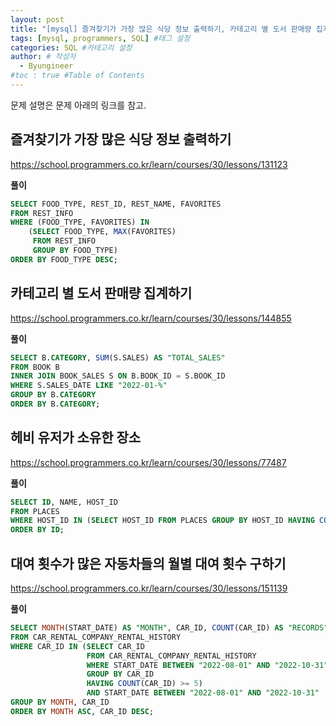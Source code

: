 ```yaml
---
layout: post
title: "[mysql] 즐겨찾기가 가장 많은 식당 정보 출력하기, 카테고리 별 도서 판매량 집계하기, 헤비 유저가 소유한 장소, 대여 횟수가 많은 자동차들의 월별 대여 횟수 구하기" #게시물 이름
tags: [mysql, programmers, SQL] #태그 설정
categories: SQL #카테고리 설정
author: # 작성자
  - Byungineer
#toc : true #Table of Contents
---
```


문제 설명은 문제 아래의 링크를 참고.

## 즐겨찾기가 가장 많은 식당 정보 출력하기
<https://school.programmers.co.kr/learn/courses/30/lessons/131123>

**풀이**
```SQL
SELECT FOOD_TYPE, REST_ID, REST_NAME, FAVORITES
FROM REST_INFO
WHERE (FOOD_TYPE, FAVORITES) IN 
    (SELECT FOOD_TYPE, MAX(FAVORITES) 
     FROM REST_INFO 
     GROUP BY FOOD_TYPE)
ORDER BY FOOD_TYPE DESC;
```

## 카테고리 별 도서 판매량 집계하기
<https://school.programmers.co.kr/learn/courses/30/lessons/144855>

**풀이**
```SQL
SELECT B.CATEGORY, SUM(S.SALES) AS "TOTAL_SALES" 
FROM BOOK B
INNER JOIN BOOK_SALES S ON B.BOOK_ID = S.BOOK_ID
WHERE S.SALES_DATE LIKE "2022-01-%"
GROUP BY B.CATEGORY 
ORDER BY B.CATEGORY;
```

## 헤비 유저가 소유한 장소
<https://school.programmers.co.kr/learn/courses/30/lessons/77487>

**풀이**
```SQL
SELECT ID, NAME, HOST_ID
FROM PLACES
WHERE HOST_ID IN (SELECT HOST_ID FROM PLACES GROUP BY HOST_ID HAVING COUNT(HOST_ID) >=2)
ORDER BY ID;
```

## 대여 횟수가 많은 자동차들의 월별 대여 횟수 구하기
<https://school.programmers.co.kr/learn/courses/30/lessons/151139>

**풀이**
```SQL
SELECT MONTH(START_DATE) AS "MONTH", CAR_ID, COUNT(CAR_ID) AS "RECORDS"
FROM CAR_RENTAL_COMPANY_RENTAL_HISTORY
WHERE CAR_ID IN (SELECT CAR_ID 
                 FROM CAR_RENTAL_COMPANY_RENTAL_HISTORY
                 WHERE START_DATE BETWEEN "2022-08-01" AND "2022-10-31"
                 GROUP BY CAR_ID
                 HAVING COUNT(CAR_ID) >= 5)
                 AND START_DATE BETWEEN "2022-08-01" AND "2022-10-31"
GROUP BY MONTH, CAR_ID
ORDER BY MONTH ASC, CAR_ID DESC;
```